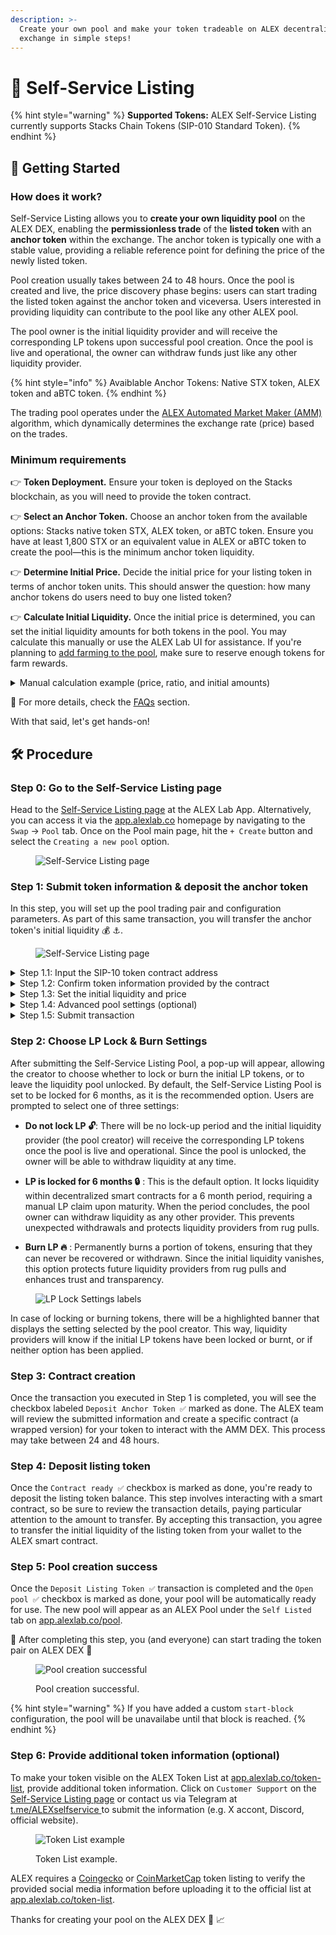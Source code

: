 ```yaml
---
description: >-
  Create your own pool and make your token tradeable on ALEX decentralized
  exchange in simple steps!
---
```


# 📝 Self-Service Listing

{% hint style="warning" %}
**Supported Tokens:** ALEX Self-Service Listing currently supports Stacks Chain Tokens (SIP-010 Standard Token).
{% endhint %}

## 🚀 Getting Started

### How does it work?

Self-Service Listing allows you to **create your own liquidity pool** on the ALEX DEX, enabling the **permissionless trade** of the **listed token** with an **anchor token** within the exchange. The anchor token is typically one with a stable value, providing a reliable reference point for defining the price of the newly listed token.

Pool creation usually takes between 24 to 48 hours. Once the pool is created and live, the price discovery phase begins: users can start trading the listed token against the anchor token and viceversa. Users interested in providing liquidity can contribute to the pool like any other ALEX pool.

The pool owner is the initial liquidity provider and will receive the corresponding LP tokens upon successful pool creation. Once the pool is live and operational, the owner can withdraw funds just like any other liquidity provider.

{% hint style="info" %}
Avaiblable Anchor Tokens: Native STX token, ALEX token and aBTC token.
{% endhint %}

The trading pool operates under the [ALEX Automated Market Maker (AMM)](../detailed-information/alexs-automated-market-maker-amm.md) algorithm, which dynamically determines the exchange rate (price) based on the trades.

### Minimum requirements

👉 **Token Deployment.** Ensure your token is deployed on the Stacks blockchain, as you will need to provide the token contract.

👉 **Select an Anchor Token.** Choose an anchor token from the available options: Stacks native token STX, ALEX token, or aBTC token. Ensure you have at least 1,800 STX or an equivalent value in ALEX or aBTC token to create the pool—this is the minimum anchor token liquidity.

👉 **Determine Initial Price.** Decide the initial price for your listing token in terms of anchor token units. This should answer the question: how many anchor tokens do users need to buy one listed token?

👉 **Calculate Initial Liquidity.** Once the initial price is determined, you can set the initial liquidity amounts for both tokens in the pool. You may calculate this manually or use the ALEX Lab UI for assistance. If you're planning to [add farming to the pool](self-service-farming.md), make sure to reserve enough tokens for farm rewards.

<details>

<summary>Manual calculation example (price, ratio, and initial amounts)</summary>

Let's suppose you choose STX as the anchor token and want to provide 4,000 STX as the initial anchor token liquidity.

To determine the price, you will need to decide how many STX equals 1 of your listing token. In other words, decide how many STX users will need to buy 1 listed token. Let's say you set the price of your token at 0.5 STX.

To calculate the initial liquidity for the listed token, you need to divide the anchor token amount by the price. This is `4,000 STX / 0.5 STX = 8,000`, resulting in the initial amount for the listed token.

The liquidity pool for the pair **Listed Token** :rocket: **- Anchor Token** :anchor: will have an initial ratio of 2:1. This ratio is calculated as the minimal expression of the fraction `8,000 / 4,000` (initial listed token amount slash initial anchor token amount).

</details>

🔎 For more details, check the [FAQs](liquidity-pools/faqs.md#self-service-listing) section.

With that said, let's get hands-on!

## 🛠️ Procedure

### Step 0: Go to the Self-Service Listing page

Head to the [Self-Service Listing page](https://app.alexlab.co/self-service-listing) at the ALEX Lab App. Alternatively, you can access it via the [app.alexlab.co](https://app.alexlab.co) homepage by navigating to the `Swap` -> `Pool` tab. Once on the Pool main page, hit the `+ Create` button and select the `Creating a new pool` option.

<figure><img src="../.gitbook/assets/self-service-listing/main-page.png" alt="Self-Service Listing page"><figcaption></figcaption></figure>

### Step 1: Submit token information & deposit the anchor token

In this step, you will set up the pool trading pair and configuration parameters. As part of this same transaction, you will transfer the anchor token's initial liquidity :moneybag: :anchor:.

<figure><img src="../.gitbook/assets/self-service-listing/step-1-submit.png" alt="Self-Service Listing page"><figcaption></figcaption></figure>

<details>

<summary>Step 1.1: Input the SIP-10 token contract address</summary>

Provide the listed token contract address. Ensure it complies with the [SIP-010 Fungible Token Standard](https://github.com/stacksgov/sips/blob/main/sips/sip-010/sip-010-fungible-token-standard.md) trait. In the example, the contract address is `SP108J6F4C7JD93BGJ91TEB5D3CFB5XW39QHDJ3MV.rabby-token`.

</details>

<details>

<summary>Step 1.2: Confirm token information provided by the contract</summary>

Verify that the token information retrieved from the contract is correct. In the example:

* **Token name** -> `RABBY Token`
* **Token symbol** -> `RABBY`
* **Description** -> Unlock the potential of programmable adventures within Bitcoin's rabbit holes.
* **Token deployment address** -> `SP108J6F4C7JD93BGJ91TEB5D3CFB5XW39QHDJ3MV`
* **Token logo**

</details>

<details>

<summary>Step 1.3: Set the initial liquidity and price</summary>

Enter the initial balances for both tokens. You can experiment with different amounts to observe how the exchange rate changes, though we recommend calculating these values beforehand.

In the screenshot example, this is:

* **Anchor Token ⚓** (a.k.a `token-x`) -> `4,000 STX ($7,200)`
* **Listing Token 🚀** (a.k.a `token-y`) -> `200,000 RABBY`
* **Exchange Rate ⚖️** -> `1 RABBY = 0.02 STX ($0.03)`

Once the pool opens, the AMM algorithm will automatically rebalance the exchange rate as users trade the tokens.

</details>

<details>

<summary>Step 1.4: Advanced pool settings (optional)</summary>

This step is optional, as the default settings are usually sufficient.

However, we recommend consulting the [ALEXGo Technical documentation](https://docs.alexgo.io/automated-market-making/trading-pool) before making customizations. If you have questions to ask before customization, reach out via [Discord](https://discord.com/invite/alexlab) or [Telegram](https://t.me/AlexCommunity).

</details>

<details>

<summary>Step 1.5: Submit transaction</summary>

Keep in mind that as part of this same transaction, you will transfer the anchor token's initial liquidity. By confirming the transaction, you are accepting the transfer of specific amount of anchor tokens from your wallet to the ALEX smart contract.

Click `Submit` and scroll through the wallet transaction window, ensuring the parameters and transfer amount are correct. If everything looks good, confirm the transaction on your wallet. This will allow your wallet to sign and broadcast the transaction.

Recommended to track transaction status:

* Turn on [Telegram notifications](https://t.me/stacks_tx_notification_bot), you will get notified when the transaction is confirmed.
* Search for the transaction on the [ALEX Explorer](https://app.alexlab.co/explorer).
* Check your address activity on the wallet.

</details>

### Step 2: Choose LP Lock & Burn Settings

After submitting the Self-Service Listing Pool, a pop-up will appear, allowing the creator to choose whether to lock or burn the initial LP tokens, or to leave the liquidity pool unlocked. By default, the Self-Service Listing Pool is set to be locked for 6 months, as it is the recommended option. Users are prompted to select one of three settings:

- **Do not lock LP 🔓**: There will be no lock-up period and the initial liquidity provider (the pool creator) will receive the corresponding LP tokens once the pool is live and operational. Since the pool is unlocked, the owner will be able to withdraw liquidity at any time. 

- **LP is locked for 6 months 🔒** : This is the default option. It locks liquidity within decentralized smart contracts for a 6 month period, requiring a manual LP claim upon maturity. When the period concludes, the pool owner can withdraw liquidity as any other provider. This prevents unexpected withdrawals and protects liquidity providers from rug pulls.

- **Burn LP 🔥** : Permanently burns a portion of tokens, ensuring that they can never be recovered or withdrawn. Since the initial liquidity vanishes, this option protects future liquidity providers from rug pulls and enhances trust and transparency.

<figure><img src="../.gitbook/assets/self-service-listing/lock-lp-1.png" alt="LP Lock Settings labels" width=""><figcaption></figcaption></figure>

In case of locking or burning tokens, there will be a highlighted banner that displays the setting selected by the pool creator. This way, liquidity providers will know if the initial LP tokens have been locked or burnt, or if neither option has been applied.

### Step 3: Contract creation

Once the transaction you executed in Step 1 is completed, you will see the checkbox labeled `Deposit Anchor Token ✅` marked as done. The ALEX team will review the submitted information and create a specific contract (a wrapped version) for your token to interact with the AMM DEX. This process may take between 24 and 48 hours.

### Step 4: Deposit listing token

Once the `Contract ready ✅` checkbox is marked as done, you're ready to deposit the listing token balance. This step involves interacting with a smart contract, so be sure to review the transaction details, paying particular attention to the amount to transfer. By accepting this transaction, you agree to transfer the initial liquidity of the listing token from your wallet to the ALEX smart contract.

### Step 5: Pool creation success

Once the `Deposit Listing Token ✅` transaction is completed and the `Open pool ✅` checkbox is marked as done, your pool will be automatically ready for use. The new pool will appear as an ALEX Pool under the `Self Listed` tab on [app.alexlab.co/pool](https://app.alexlab.co/pool).

🤝 After completing this step, you (and everyone) can start trading the token pair on ALEX DEX 🤝

<figure><img src="../.gitbook/assets/self-service-listing/pool-creation-successful.jpg" alt="Pool creation successful"><figcaption><p>Pool creation successful.</p></figcaption></figure>

{% hint style="warning" %}
If you have added a custom `start-block` configuration, the pool will be unavailabe until that block is reached.
{% endhint %}

### Step 6: Provide additional token information (optional)

To make your token visible on the ALEX Token List at [app.alexlab.co/token-list](https://app.alexlab.co/token-list), provide additional token information. Click on `Customer Support` on the [Self-Service Listing page](https://app.alexlab.co/self-service-listing) or contact us via Telegram at [t.me/ALEXselfservice ](https://t.me/ALEXselfservice)to submit the information (e.g. X accont, Discord, official website).

<figure><img src="../.gitbook/assets/self-service-listing/token-list.png" alt="Token List example"><figcaption><p>Token List example.</p></figcaption></figure>

ALEX requires a [Coingecko](https://www.coingecko.com/) or [CoinMarketCap](https://coinmarketcap.com/) token listing to verify the provided social media information before uploading it to the official list at [app.alexlab.co/token-list](https://app.alexlab.co/token-list).

Thanks for creating your pool on the ALEX DEX 🎉 📈 

<!-- 
Summarized Steps:

1) User submits token information, balances and config params. Within this same transaction, transfers the anchor token balance.

2) User selects LP Lock settings

3) User waits for token confirmation from ALEX

4) User deposits the listed token balance.

5) Once this tx is confirmed, the pool is automatically created and available (if start-block is configured "On finalization").

-->